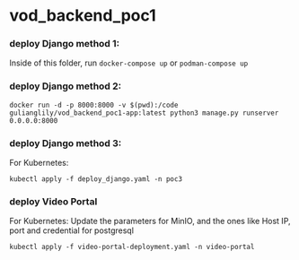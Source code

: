 # vod_backend_poc1

### deploy Django method 1:
Inside of this folder, run `docker-compose up` or `podman-compose up`


### deploy Django method 2:
```
docker run -d -p 8000:8000 -v $(pwd):/code gulianglily/vod_backend_poc1-app:latest python3 manage.py runserver 0.0.0.0:8000
```

### deploy Django method 3:
For Kubernetes:
```
kubectl apply -f deploy_django.yaml -n poc3
```

### deploy Video Portal
For Kubernetes:
Update the parameters for MinIO, and the ones like Host IP, port and credential for postgresql

```
kubectl apply -f video-portal-deployment.yaml -n video-portal 
```
